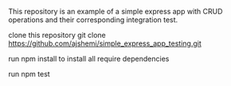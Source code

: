This repository is an example of a simple express app with CRUD operations and their corresponding integration test.

clone this repository
git clone https://github.com/ajshemi/simple_express_app_testing.git

run npm install to install all require dependencies

run npm test
